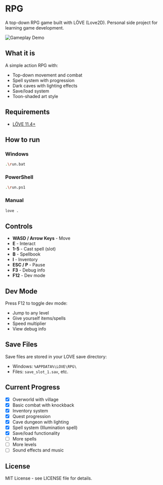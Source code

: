 # RPG

A top-down RPG game built with LÖVE (Love2D). Personal side project for learning game development.

![Gameplay Demo](assets/demo/rpg.gif)

## What it is

A simple action RPG with:
- Top-down movement and combat
- Spell system with progression
- Dark caves with lighting effects
- Save/load system
- Toon-shaded art style

## Requirements

- [LÖVE 11.4+](https://love2d.org/)

## How to run

### Windows
```bash
.\run.bat
```

### PowerShell
```bash
.\run.ps1
```

### Manual
```bash
love .
```

## Controls

- **WASD / Arrow Keys** - Move
- **E** - Interact
- **1-5** - Cast spell (slot)
- **B** - Spellbook
- **I** - Inventory
- **ESC / P** - Pause
- **F3** - Debug info
- **F12** - Dev mode

## Dev Mode

Press F12 to toggle dev mode:
- Jump to any level
- Give yourself items/spells
- Speed multiplier
- View debug info

## Save Files

Save files are stored in your LOVE save directory:
- Windows: `%APPDATA%\LOVE\RPG\`
- Files: `save_slot_1.sav`, etc.

## Current Progress

- [x] Overworld with village
- [x] Basic combat with knockback
- [x] Inventory system
- [x] Quest progression
- [x] Cave dungeon with lighting
- [x] Spell system (Illumination spell)
- [x] Save/load functionality
- [ ] More spells
- [ ] More levels
- [ ] Sound effects and music

## License

MIT License - see LICENSE file for details.

